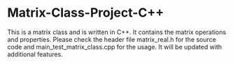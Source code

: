 # Matrix-Class-Project-C++
This is a matrix class and is written in C++. It contains the matrix operations and properties. Please check the header file matrix_real.h for the source code and main_test_matrix_class.cpp for the usage. It will be updated with additional features.
